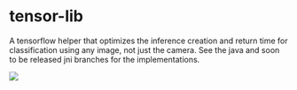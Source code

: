 # tensor-lib
A tensorflow helper that optimizes the inference creation and return time for classification using any image, not just the camera.
See the java and soon to be released jni branches for the implementations.

<img src="https://i.imgur.com/0dUNVaS.png"/>
